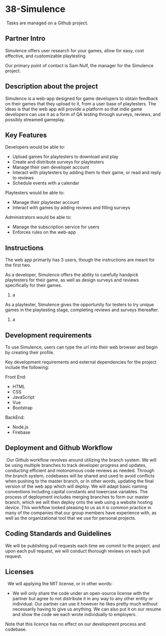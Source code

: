 # 38-Simulence
​
Tasks are managed on a Github project.

## Partner Intro
Simulence offers user research for your games, allow for easy, cost effective, and customizable playtesting

Our primary point of contact is Sam Nulf, the manager for the Simulence project.

## Description about the project

Simulence is a web-app designed for game developers to obtain feedback on their games that they upload to it, from a user base of playtesters. 
The ideas is that the web app will provide a platform so that indie game developers can use it as a form of QA testing through surveys, reviews, and possibly streamed gameplay.
​
## Key Features

Developers would be able to: 
 * Upload games for playtesters to download and play
 * Create and distribute surveys for playtesters
 * Manage their own developer account
 * Interact with playtesters by adding them to their game, or read and reply to reviews
 * Schedule events with a calendar

Playtesters would be able to:
 * Manage their playtester account
 * Interact with games by adding reviews and filling surveys

Administrators would be able to:
 * Manage the subscription service for users
 * Enforces rules on the web-app

## Instructions

The web app primarily has 3 users, though the instructions are meant for the first two.

As a developer, Simulence offers the ability to carefully handpick playtesters for their game, as well as design surveys and reviews specifically for their games.

1. a

As a playtester, Simulence gives the opportunity for testers to try unique games in the playtesting stage, completing reviews and surveys thereafter.

1. a

 ## Development requirements
 
To use Simulence, users can type the url into their web browser and begin by creating their profile.

Key development requirements and external dependencies for the project include the following:

Front End:
* HTML
* CSS
* JavaScript
* Vue
* Bootstrap

BackEnd: 
* Node.js
* Firebase
 
## Deployment and Github Workflow
​
Our Github workflow revolves around utilizing the branch system. We will be using multiple branches to track developer progress and updates, conducting efficient and motonomous code reviews as needed. Through the branch system, codebases will be shared and used to avoid conflicts when pushing to the master branch, or in other words, updating the final version of the web app which will deploy. We will adapt basic naming conventions including capital constants and lowercase variables. The process of deployment includes merging branches to form our master branch, which we will then deploy onto the web using a website hosting device. This workflow looked pleasing to us as it is common practice in many of the companies that our group members have experience with, as well as the organizational tool that we use for personal projects.

## Coding Standards and Guidelines

We will be publishing pull requests each time we commit to the project, and upon each pull request, we will conduct thorough reviews on each pull request. 
​
## Licenses 
​
​ We will applying the MIT license, or in other words:

 * We will only share the code under an open-source license with the partner but agree to not distribute it in any way to any other entity or individual. Our partner can use it however he likes pretty much without necessarily having to give us anything. We can also put it on our resume and show the code we each wrote individually to employers.

 Note that this licence has no effect on our development process and codebase.
